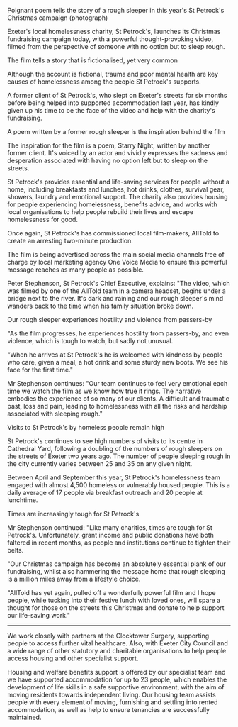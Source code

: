 Poignant poem tells the story of a rough sleeper in this year's St Petrock's Christmas campaign (photograph)

Exeter's local homelessness charity, St Petrock's, launches its Christmas fundraising campaign today, with a powerful thought-provoking video, filmed from the perspective of someone with no option but to sleep rough.

The film tells a story that is fictionalised, yet very common

Although the account is fictional, trauma and poor mental health are key causes of homelessness among the people St Petrock's supports.

A former client of St Petrock's, who slept on Exeter's streets for six months before being helped into supported accommodation last year, has kindly given up his time to be the face of the video and help with the charity's fundraising.

A poem written by a former rough sleeper is the inspiration behind the film

The inspiration for the film is a poem, Starry Night, written by another former client.  It's voiced by an actor and vividly expresses the sadness and desperation associated with having no option left but to sleep on the streets.

St Petrock's provides essential and life-saving services for people without a home, including breakfasts and lunches, hot drinks, clothes, survival gear, showers, laundry and emotional support. The charity also provides housing for people experiencing homelessness, benefits advice, and works with local organisations to help people rebuild their lives and escape homelessness for good.

Once again, St Petrock's has commissioned local film-makers, AllTold to create an arresting two-minute production.

The film is being advertised across the main social media channels free of charge by local marketing agency One Voice Media to ensure this powerful message reaches as many people as possible.

Peter Stephenson, St Petrock's Chief Executive, explains: "The video, which was filmed by one of the AllTold team in a camera headset, begins under a bridge next to the river. It's dark and raining and our rough sleeper's mind wanders back to the time when his family situation broke down.

Our rough sleeper experiences hostility and violence from passers-by

"As the film progresses, he experiences hostility from passers-by, and even violence, which is tough to watch, but sadly not unusual.

"When he arrives at St Petrock's he is welcomed with kindness by people who care, given a meal, a hot drink and some sturdy new boots. We see his face for the first time."

Mr Stephenson continues: "Our team continues to feel very emotional each time we watch the film as we know how true it rings. The narrative embodies the experience of so many of our clients. A difficult and traumatic past, loss and pain, leading to homelessness with all the risks and hardship associated with sleeping rough."

Visits to St Petrock's by homeless people remain high

St Petrock's continues to see high numbers of visits to its centre in Cathedral Yard, following a doubling of the numbers of rough sleepers on the streets of Exeter two years ago. The number of people sleeping rough in the city currently varies between 25 and 35 on any given night.

Between April and September this year, St Petrock's homelessness team engaged with almost 4,500 homeless or vulnerably housed people. This is a daily average of 17 people via breakfast outreach and 20 people at lunchtime.



Times are increasingly tough for St Petrock's

Mr Stephenson continued: "Like many charities, times are tough for St Petrock's. Unfortunately, grant income and public donations have both faltered in recent months, as people and institutions continue to tighten their belts.

"Our Christmas campaign has become an absolutely essential plank of our fundraising, whilst also hammering the message home that rough sleeping is a million miles away from a lifestyle choice.

"AllTold has yet again, pulled off a wonderfully powerful film and I hope people, while tucking into their festive lunch with loved ones, will spare a thought for those on the streets this Christmas and donate to help support our life-saving work."


*** 


We work closely with partners at the Clocktower Surgery, supporting people to access further vital healthcare.  Also, with Exeter City Council and a wide range of other statutory and charitable organisations to help people access housing and other specialist support.

Housing and welfare benefits support is offered by our specialist team and we have supported accommodation for up to 23 people, which enables the development of life skills in a safe supportive environment, with the aim of moving residents towards independent living.  Our housing team assists people with every element of moving, furnishing and settling into rented accommodation, as well as help to ensure tenancies are successfully maintained.
